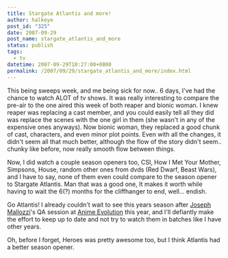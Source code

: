 ```yaml
---
title: Stargate Atlantis and more!
author: halkeye
post_id: "325"
date: 2007-09-29
post_name: stargate_atlantis_and_more
status: publish
tags:
  - tv
datetime: 2007-09-29T10:27:00+0800
permalink: /2007/09/29/stargate_atlantis_and_more/index.html
---
```


This being sweeps week, and me being sick for now.. 6 days, I've had the chance to watch ALOT of tv shows. It was really interesting to compare the pre-air to the one aired this week of both reaper and bionic woman. I knew reaper was replacing a cast member, and you could easily tell all they did was replace the scenes with the one girl in them (she wasn't in any of the expensive ones anyways). Now bionic woman, they replaced a good chunk of cast, characters, and even minor plot points. Even with all the changes, it didn't seem all that much better, although the flow of the story didn't seem.. chunky like before, now really smooth flow between things.

Now, I did watch a couple season openers too, CSI, How I Met Your Mother, Simpsons, House, random other ones from dvds (Red Dwarf, Beast Wars), and I have to say, none of them even could compare to the season opener to Stargate Atlantis. Man that was a good one, It makes it worth while having to wait the 6(?) months for the cliffhanger to end, well... endish.

Go Atlantis! I already couldn't wait to see this years season after [Joseph Mallozzi](https://josephmallozzi.blogspot.com/)'s QA session at [Anime Evolution](https://animeevolution.com/) this year, and I'll defiantly make the effort to keep up to date and not try to watch them in batches like I have other years.


Oh, before I forget, Heroes was pretty awesome too, but I think Atlantis had a better season opener.
